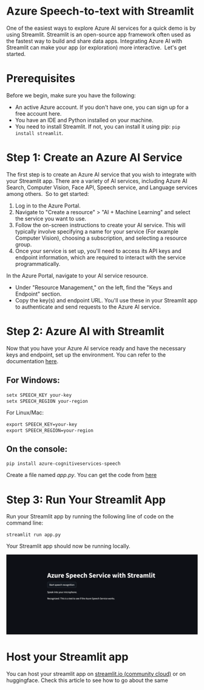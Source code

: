 # Azure Speech-to-text with Streamlit

One of the easiest ways to explore Azure AI services for a quick demo is by using Streamlit. Streamlit is an open-source app framework often used as the fastest way to build and share data apps. Integrating Azure AI with Streamlit can make your app (or exploration) more interactive. 
Let's get started. 

# Prerequisites
Before we begin, make sure you have the following:
- An active Azure account. If you don't have one, you can sign up for a free account here.
- You have an IDE and Python installed on your machine.
- You need to install Streamlit. If not, you can install it using pip: ```pip install streamlit```.

# Step 1: Create an Azure AI Service
The first step is to create an Azure AI service that you wish to integrate with your Streamlit app. There are a variety of AI services, including Azure AI Search, Computer Vision, Face API, Speech service, and Language services among others. 
So to get started: 
1. Log in to the Azure Portal.
2. Navigate to "Create a resource" > "AI + Machine Learning" and select the service you want to use. 
3. Follow the on-screen instructions to create your AI service. This will typically involve specifying a name for your service (For example Computer Vision), choosing a subscription, and selecting a resource group.
4. Once your service is set up, you'll need to access its API keys and endpoint information, which are required to interact with the service programmatically.

In the Azure Portal, navigate to your AI service resource.
- Under "Resource Management," on the left, find the "Keys and Endpoint" section.
- Copy the key(s) and endpoint URL. You'll use these in your Streamlit app to authenticate and send requests to the Azure AI service.

# Step 2: Azure AI with Streamlit
Now that you have your Azure AI service ready and have the necessary keys and endpoint, set up the environment. You can refer to the documentation [here](https://learn.microsoft.com/en-us/azure/ai-services/speech-service/get-started-speech-to-text?tabs=linux%2Cterminal&pivots=programming-language-python).  
## For Windows:
```
setx SPEECH_KEY your-key
setx SPEECH_REGION your-region
```
For Linux/Mac: 
```
export SPEECH_KEY=your-key
export SPEECH_REGION=your-region
```
## On the console: 
```
pip install azure-cognitiveservices-speech
```
Create a file named _app.py_. You can get the code from [here](https://github.com/blessinvarkey/azure-speech-to-text-with-streamlit/blob/main/app.py)

# Step 3: Run Your Streamlit App
Run your Streamlit app by running the following line of code on the command line:

```
streamlit run app.py
```
Your Streamlit app should now be running locally.

![speech to text demo](https://raw.githubusercontent.com/blessinvarkey/azure-speech-to-text-with-streamlit/main/speech%20to%20text%20demo.png)

# Host your Streamlit app
You can host your streamlit app on [streamlit.io (community cloud)](https://azure-speech-to-text-with-app-5ybzm4yos9pyybsf5xmfje.streamlit.app) or on huggingface. Check this article to see how to go about the same
